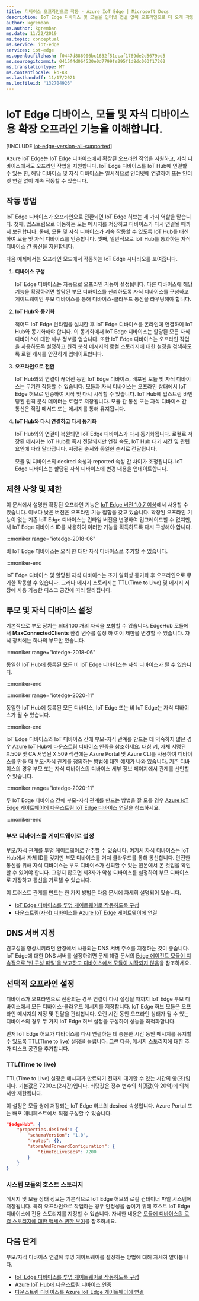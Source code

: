 ```yaml
---
title: 디바이스 오프라인으로 작동 - Azure IoT Edge | Microsoft Docs
description: IoT Edge 디바이스 및 모듈을 인터넷 연결 없이 오프라인으로 더 오래 작동하는 방법과 IoT Edge를 사용하여 일반 IoT 디바이스를 오프라인으로 작동하는 방법을 이해합니다.
author: kgremban
ms.author: kgremban
ms.date: 11/22/2019
ms.topic: conceptual
ms.service: iot-edge
services: iot-edge
ms.openlocfilehash: f0447d886906bc1632f51ecaf1769de2d5679bd5
ms.sourcegitcommit: 0415f4d064530e0d7799fe295f1d8dc003f17202
ms.translationtype: MT
ms.contentlocale: ko-KR
ms.lasthandoff: 11/17/2021
ms.locfileid: "132704926"
---
```

# <a name="understand-extended-offline-capabilities-for-iot-edge-devices-modules-and-child-devices"></a>IoT Edge 디바이스, 모듈 및 자식 디바이스용 확장 오프라인 기능을 이해합니다.

[!INCLUDE [iot-edge-version-all-supported](../../includes/iot-edge-version-all-supported.md)]

Azure IoT Edge는 IoT Edge 디바이스에서 확장된 오프라인 작업을 지원하고, 자식 디바이스에서도 오프라인 작업을 지원합니다. IoT Edge 디바이스를 IoT Hub에 연결할 수 있는 한, 해당 디바이스 및 자식 디바이스는 일시적으로 인터넷에 연결하여 또는 인터넷 연결 없이 계속 작동할 수 있습니다.

## <a name="how-it-works"></a>작동 방법

IoT Edge 디바이스가 오프라인으로 전환되면 IoT Edge 허브는 세 가지 역할을 맡습니다. 첫째, 업스트림으로 이동하는 모든 메시지를 저장하고 디바이스가 다시 연결될 때까지 보관합니다. 둘째, 모듈 및 자식 디바이스가 계속 작동할 수 있도록 IoT Hub를 대신하여 모듈 및 자식 디바이스를 인증합니다. 셋째, 일반적으로 IoT Hub를 통과하는 자식 디바이스 간 통신을 지원합니다.

다음 예제에서는 오프라인 모드에서 작동하는 IoT Edge 시나리오를 보여줍니다.

1. **디바이스 구성**

   IoT Edge 디바이스는 자동으로 오프라인 기능이 설정됩니다. 다른 디바이스에 해당 기능을 확장하려면 할당된 부모 디바이스를 신뢰하도록 자식 디바이스를 구성하고 게이트웨이인 부모 디바이스를 통해 디바이스-클라우드 통신을 라우팅해야 합니다.

2. **IoT Hub와 동기화**

   적어도 IoT Edge 런타임을 설치한 후 IoT Edge 디바이스를 온라인에 연결하여 IoT Hub와 동기화해야 합니다. 이 동기화에서 IoT Edge 디바이스는 할당된 모든 자식 디바이스에 대한 세부 정보를 얻습니다. 또한 IoT Edge 디바이스는 오프라인 작업을 사용하도록 설정하고 원격 분석 메시지의 로컬 스토리지에 대한 설정을 검색하도록 로컬 캐시를 안전하게 업데이트합니다.

3. **오프라인으로 전환**

   IoT Hub와의 연결이 끊어진 동안 IoT Edge 디바이스, 배포된 모듈 및 자식 디바이스는 무기한 작동할 수 있습니다. 모듈과 자식 디바이스는 오프라인 상태에서 IoT Edge 허브로 인증하여 시작 및 다시 시작할 수 있습니다. IoT Hub에 업스트림 바인딩된 원격 분석 데이터는 로컬로 저장됩니다. 모듈 간 통신 또는 자식 디바이스 간 통신은 직접 메서드 또는 메시지를 통해 유지됩니다.

4. **IoT Hub와 다시 연결하고 다시 동기화**

   IoT Hub와의 연결이 복원되면 IoT Edge 디바이스가 다시 동기화됩니다. 로컬로 저장된 메시지는 IoT Hub로 즉시 전달되지만 연결 속도, IoT Hub 대기 시간 및 관련 요인에 따라 달라집니다. 저장된 순서와 동일한 순서로 전달됩니다.

   모듈 및 디바이스의 desired 속성과 reported 속성 간 차이가 조정됩니다. IoT Edge 디바이스는 할당된 자식 디바이스에 변경 내용을 업데이트합니다.

## <a name="restrictions-and-limits"></a>제한 사항 및 제한

이 문서에서 설명한 확장된 오프라인 기능은 [IoT Edge 버전 1.0.7 이상](https://github.com/Azure/azure-iotedge/releases)에서 사용할 수 있습니다. 이보다 낮은 버전은 오프라인 기능 집합을 갖고 있습니다. 확장된 오프라인 기능이 없는 기존 IoT Edge 디바이스는 런타임 버전을 변경하여 업그레이드할 수 없지만, 새 IoT Edge 디바이스 ID를 사용하여 이러한 기능을 획득하도록 다시 구성해야 합니다.

<!-- 1.1 -->
:::moniker range="iotedge-2018-06"

비 IoT Edge 디바이스는 오직 한 대만 자식 디바이스로 추가할 수 있습니다.

:::moniker-end
<!-- end 1.1 -->

IoT Edge 디바이스 및 할당된 자식 디바이스는 초기 일회성 동기화 후 오프라인으로 무기한 작동할 수 있습니다. 그러나 메시지 스토리지는 TTL(Time to Live) 및 메시지 저장에 사용 가능한 디스크 공간에 따라 달라집니다.

## <a name="set-up-parent-and-child-devices"></a>부모 및 자식 디바이스 설정

기본적으로 부모 장치는 최대 100 개의 자식을 포함할 수 있습니다. EdgeHub 모듈에서 **MaxConnectedClients** 환경 변수를 설정 하 여이 제한을 변경할 수 있습니다. 자식 장치에는 하나의 부모만 있습니다.

<!-- 1.1 -->
:::moniker range="iotedge-2018-06"

동일한 IoT Hub에 등록된 모든 비 IoT Edge 디바이스는 자식 디바이스가 될 수 있습니다.

:::moniker-end
<!-- end 1.1 -->

<!-- 1.2 -->
:::moniker range="iotedge-2020-11"

동일한 IoT Hub에 등록된 모든 디바이스, IoT Edge 또는 비 IoT Edge는 자식 디바이스가 될 수 있습니다.

:::moniker-end
<!-- end 1.2 -->

IoT Edge 디바이스와 IoT 디바이스 간에 부모-자식 관계를 만드는 데 익숙하지 않은 경우 [Azure IoT Hub에 다운스트림 디바이스 인증](how-to-authenticate-downstream-device.md)을 참조하세요. 대칭 키, 자체 서명된 X.509 및 CA 서명된 X.509 섹션에는 Azure Portal 및 Azure CLI를 사용하여 디바이스를 만들 때 부모-자식 관계를 정의하는 방법에 대한 예제가 나와 있습니다. 기존 디바이스의 경우 부모 또는 자식 디바이스의 디바이스 세부 정보 페이지에서 관계를 선언할 수 있습니다.

<!-- 1.2 -->
:::moniker range="iotedge-2020-11"

두 IoT Edge 디바이스 간에 부모-자식 관계를 만드는 방법을 잘 모를 경우 [Azure IoT Edge 게이트웨이에 다운스트림 IoT Edge 디바이스 연결](how-to-connect-downstream-iot-edge-device.md)을 참조하세요.

:::moniker-end
<!-- end 1.2 -->

### <a name="set-up-the-parent-device-as-a-gateway"></a>부모 디바이스를 게이트웨이로 설정

부모/자식 관계를 투명 게이트웨이로 간주할 수 있습니다. 여기서 자식 디바이스는 IoT Hub에서 자체 ID를 갖지만 부모 디바이스를 거쳐 클라우드를 통해 통신합니다. 안전한 통신을 위해 자식 디바이스는 부모 디바이스가 신뢰할 수 있는 원본에서 온 것임을 확인할 수 있어야 합니다. 그렇지 않으면 제3자가 악성 디바이스를 설정하여 부모 디바이스로 가장하고 통신을 가로챌 수 있습니다.

이 트러스트 관계를 만드는 한 가지 방법은 다음 문서에 자세히 설명되어 있습니다.

* [IoT Edge 디바이스를 투명 게이트웨이로 작동하도록 구성](how-to-create-transparent-gateway.md)
* [다운스트림(자식) 디바이스를 Azure IoT Edge 게이트웨이에 연결](how-to-connect-downstream-device.md)

## <a name="specify-dns-servers"></a>DNS 서버 지정

견고성을 향상시키려면 환경에서 사용되는 DNS 서버 주소를 지정하는 것이 좋습니다. IoT Edge에 대한 DNS 서버를 설정하려면 문제 해결 문서의 [Edge 에이전트 모듈이 지속적으로 '빈 구성 파일'을 보고하고 디바이스에서 모듈이 시작되지 않음](troubleshoot-common-errors.md#edge-agent-module-reports-empty-config-file-and-no-modules-start-on-the-device)을 참조하세요.

## <a name="optional-offline-settings"></a>선택적 오프라인 설정

디바이스가 오프라인으로 전환되는 경우 연결이 다시 설정될 때까지 IoT Edge 부모 디바이스에서 모든 디바이스-클라우드 메시지를 저장합니다. IoT Edge 허브 모듈은 오프라인 메시지의 저장 및 전달을 관리합니다. 오랜 시간 동안 오프라인 상태가 될 수 있는 디바이스의 경우 두 가지 IoT Edge 허브 설정을 구성하여 성능을 최적화합니다.

먼저 IoT Edge 허브가 디바이스를 다시 연결하는 데 충분한 시간 동안 메시지를 유지할 수 있도록 TTL(TIme to live) 설정을 늘립니다. 그런 다음, 메시지 스토리지에 대한 추가 디스크 공간을 추가합니다.

### <a name="time-to-live"></a>TTL(Time to live)

TTL(Time to Live) 설정은 메시지가 만료되기 전까지 대기할 수 있는 시간의 양(초)입니다. 기본값은 7200초(2시간)입니다. 최댓값은 정수 변수의 최댓값(약 20억)에 의해서만 제한됩니다.

이 설정은 모듈 쌍에 저장되는 IoT Edge 허브의 desired 속성입니다. Azure Portal 또는 배포 매니페스트에서 직접 구성할 수 있습니다.

```json
"$edgeHub": {
    "properties.desired": {
        "schemaVersion": "1.0",
        "routes": {},
        "storeAndForwardConfiguration": {
            "timeToLiveSecs": 7200
        }
    }
}
```

### <a name="host-storage-for-system-modules"></a>시스템 모듈의 호스트 스토리지

메시지 및 모듈 상태 정보는 기본적으로 IoT Edge 허브의 로컬 컨테이너 파일 시스템에 저장됩니다. 특히 오프라인으로 작업하는 경우 안정성을 높이기 위해 호스트 IoT Edge 디바이스에 전용 스토리지를 지정할 수 있습니다. 자세한 내용은 [모듈에 디바이스의 로컬 스토리지에 대한 액세스 권한 부여](how-to-access-host-storage-from-module.md)를 참조하세요.

## <a name="next-steps"></a>다음 단계

부모/자식 디바이스 연결에 투명 게이트웨이를 설정하는 방법에 대해 자세히 알아봅니다.

* [IoT Edge 디바이스를 투명 게이트웨이로 작동하도록 구성](how-to-create-transparent-gateway.md)
* [Azure IoT Hub에 다운스트림 디바이스 인증](how-to-authenticate-downstream-device.md)
* [다운스트림 디바이스를 Azure IoT Edge 게이트웨이에 연결](how-to-connect-downstream-device.md)
